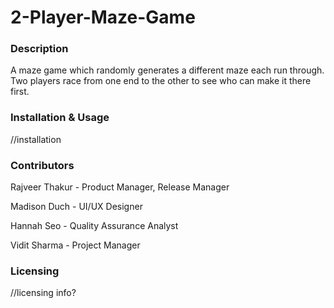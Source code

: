 # 2-Player-Maze-Game
<h3>Description</h3>

A maze game which randomly generates a different maze each run through. Two players race from one end to the other to see who can make it there first.

<h3>Installation & Usage</h3>

//installation

<h3>Contributors</h3>

Rajveer Thakur - Product Manager, Release Manager

Madison Duch - UI/UX Designer

Hannah Seo - Quality Assurance Analyst

Vidit Sharma - Project Manager

<h3>Licensing</h3>

//licensing info?
